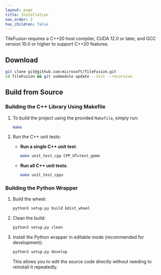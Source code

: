 ```yaml
---
layout: page
title: Installation
nav_order: 2
has_children: false
---
```


TileFusion requires a C++20 host compiler, CUDA 12.0 or later, and GCC version 10.0 or higher to support C++20 features.

## Download

```bash
git clone git@github.com:microsoft/TileFusion.git
cd TileFusion && git submodule update --init --recursive
```

## Build from Source

### Building the C++ Library Using Makefile

1. To build the project using the provided `Makefile`, simply run:

   ```bash
   make
   ```

2. Run the C++ unit tests:

   - **Run a single C++ unit test**:
     ```bash
     make unit_test_cpp CPP_UT=test_gemm
     ```
   - **Run all C++ unit tests**:
     ```bash
     make unit_test_cpps
     ```

### Building the Python Wrapper

1. Build the wheel:

   ```bash
   python3 setup.py build bdist_wheel
   ```

2. Clean the build:

   ```bash
   python3 setup.py clean
   ```

3. Install the Python wrapper in editable mode (recommended for development):

   ```bash
   python3 setup.py develop
   ```

   This allows you to edit the source code directly without needing to reinstall it repeatedly.
